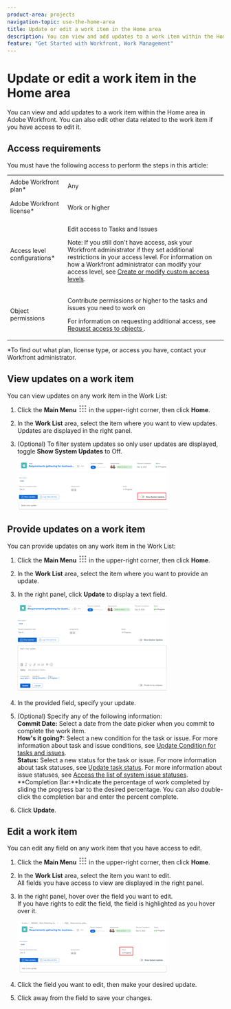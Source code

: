 ```yaml
---
product-area: projects
navigation-topic: use-the-home-area
title: Update or edit a work item in the Home area
description: You can view and add updates to a work item within the Home area in Adobe Workfront. You can also edit other data related to the work item if you have access to edit it.
feature: "Get Started with Workfront, Work Management"
---
```


# Update or edit a work item in the Home area

You can view and add updates to a work item within the Home area in Adobe Workfront. You can also edit other data related to the work item if you have access to edit it.

## Access requirements

You must have the following access to perform the steps in this article:

<table style="table-layout:auto"> 
 <col> 
 </col> 
 <col> 
 </col> 
 <tbody> 
  <tr> 
   <td role="rowheader">Adobe Workfront plan*</td> 
   <td> <p>Any</p> </td> 
  </tr> 
  <tr> 
   <td role="rowheader">Adobe Workfront license*</td> 
   <td> <p>Work or higher</p> </td> 
  </tr> 
  <tr> 
   <td role="rowheader">Access level configurations*</td> 
   <td> <p>Edit access to Tasks and Issues</p> <p>Note: If you still don't have access, ask your Workfront administrator if they set additional restrictions in your access level. For information on how a Workfront administrator can modify your access level, see <a href="../../../administration-and-setup/add-users/configure-and-grant-access/create-modify-access-levels.md" class="MCXref xref">Create or modify custom access levels</a>.</p> </td> 
  </tr> 
  <tr> 
   <td role="rowheader">Object permissions</td> 
   <td> <p>Contribute permissions or higher to the tasks and issues you need to work on</p> <p>For information on requesting additional access, see <a href="../../../workfront-basics/grant-and-request-access-to-objects/request-access.md" class="MCXref xref">Request access to objects </a>.</p> </td> 
  </tr> 
 </tbody> 
</table>

&#42;To find out what plan, license type, or access you have, contact your Workfront administrator.

## View updates on a work item

You can view updates on any work item in the Work List:

1. Click the **Main Menu** ![](assets/main-menu-icon.png) in the upper-right corner, then click&nbsp;**Home**. 
1. In the **Work List** area, select the item where you want to view updates.  
   Updates are displayed in the right panel.

1. (Optional) To filter system updates so only user updates are displayed, toggle&nbsp;**Show System Updates** to Off.  
  
   ![](assets/show-system-updates-home-350x114.png)

## Provide updates on a work item

You can provide updates on any work item in the Work List:

1. Click the **Main Menu** ![](assets/main-menu-icon.png) in the upper-right corner, then click&nbsp;**Home**. 
1. In the **Work List** area, select the item where you want to provide an update.
1. In the right panel, click **Update** to display a text field.

   <!--
   <img src="assets/updating-a-work-item-update-stream-350x295.png" style="width: 350;height: 295;" data-mc-conditions="QuicksilverOrClassic.Draft mode">
   -->

   ![](assets/make-an-update-box-expanded-home-nwe-350x204.png)

1. In the provided field, specify your update.
1. (Optional) Specify any of the following information:  
   **Commit Date:** Select a date from the date picker when you commit to complete the work item.  
   **How's it going?:**&nbsp;Select a new condition for the task or issue. For more information about task and issue conditions, see [Update Condition for tasks and issues](../../../manage-work/projects/updating-work-in-a-project/update-condition-for-tasks-and-issues.md).  
   **Status:**&nbsp;Select a new status for the task or issue. For more information about task statuses, see [Update task status](../../../manage-work/projects/updating-work-in-a-project/update-task-status.md). For more information about issue statuses, see [Access the list of system issue statuses](../../../administration-and-setup/customize-workfront/creating-custom-status-and-priority-labels/issue-statuses.md).  
   **Completion Bar:**Indicate the percentage of work completed by sliding the progress bar to the desired percentage. You can also double-click the completion bar and enter the percent complete. 

   <!--
   <MadCap:conditionalText data-mc-conditions="QuicksilverOrClassic.Draft mode">
   (NOTE: This text is duplicated in Updating Work.)
   </MadCap:conditionalText>
   -->

1. Click **Update**.

## Edit a work item

You can edit any field on any work item that you have access to edit.

1. Click the **Main Menu** ![](assets/main-menu-icon.png) in the upper-right corner, then click&nbsp;**Home**. 
1. In the **Work List** area, select the item you want to edit.  
   All fields you have access to view are displayed in the right panel.

1. In the right panel, hover over the field you want to edit.  
   If you have rights to edit the field, the field is highlighted as you hover over it.

   ![](assets/home-350x123.png)

1. Click the field you want to edit, then make your desired update.  
1. Click away from the field to save your changes.

